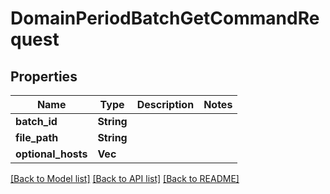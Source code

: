 # DomainPeriodBatchGetCommandRequest

## Properties

Name | Type | Description | Notes
------------ | ------------- | ------------- | -------------
**batch_id** | **String** |  |
**file_path** | **String** |  |
**optional_hosts** | **Vec<String>** |  |

[[Back to Model list]](../README.md#documentation-for-models) [[Back to API list]](../README.md#documentation-for-api-endpoints) [[Back to README]](../README.md)
